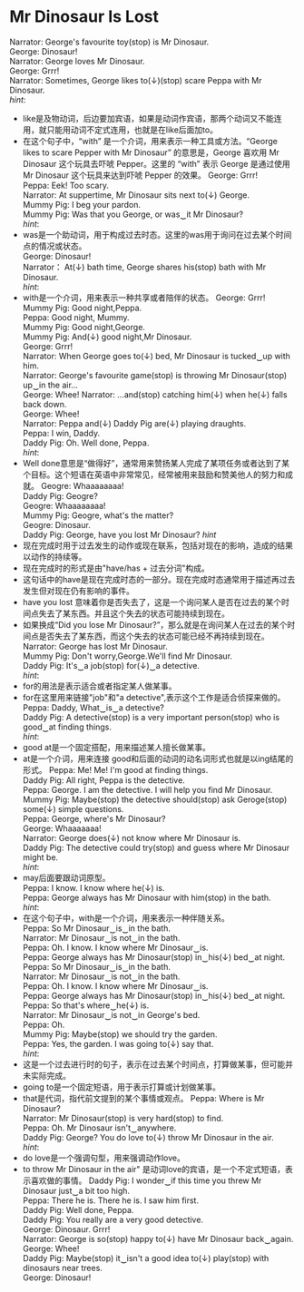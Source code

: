 # Mr Dinosaur Is Lost
Narrator: George's favourite toy(stop) is Mr Dinosaur.        
George: Dinosaur!    
Narrator: George loves Mr Dinosaur.    
George: Grrr!    
Narrator: Sometimes, George likes to(↓)(stop) scare Peppa with Mr Dinosaur.       
*hint*:    
- like是及物动词，后边要加宾语，如果是动词作宾语，那两个动词又不能连用，就只能用动词不定式连用，也就是在like后面加to。
- 在这个句子中，“with” 是一个介词，用来表示一种工具或方法。“George likes to scare Pepper with Mr Dinosaur” 的意思是，George 喜欢用 Mr Dinosaur 这个玩具去吓唬 Pepper。这里的 “with” 表示 George 是通过使用 Mr Dinosaur 这个玩具来达到吓唬 Pepper 的效果。
George: Grrr!    
Peppa: Eek! Too scary.    
Narrator: At suppertime, Mr Dinosaur sits next to(↓) George.    
Mummy Pig: I beg your pardon.    
Mummy Pig: Was that you George, or was‿it Mr Dinosaur?        
*hint*:    
- was是一个助动词，用于构成过去时态。这里的was用于询问在过去某个时间点的情况或状态。    
George: Dinosaur!    
Narrator： At(↓) bath time, George shares his(stop) bath with Mr Dinosaur.    
*hint*:    
- with是一个介词，用来表示一种共享或者陪伴的状态。
George: Grrr!    
Mummy Pig: Good night,Peppa.    
Peppa: Good night, Mummy.     
Mummy Pig: Good night,George.    
Mummy Pig: And(↓) good night,Mr Dinosaur.     
George: Grrr!    
Narrator: When George goes to(↓) bed, Mr Dinosaur is tucked‿up with him.    
Narrator: George's favourite game(stop) is throwing Mr Dinosaur(stop) up‿in the air...       
George: Whee!
Narrator: ...and(stop) catching him(↓) when he(↓) falls back down.      
George: Whee!    
Narrator: Peppa and(↓) Daddy Pig are(↓) playing draughts.     
Peppa: I win, Daddy.      
Daddy Pig: Oh. Well done, Peppa.    
*hint*:     
- Well done意思是“做得好”，通常用来赞扬某人完成了某项任务或者达到了某个目标。这个短语在英语中非常常见，经常被用来鼓励和赞美他人的努力和成就。
Geogre: Whaaaaaaaa!     
Daddy Pig: Geogre?    
Geogre: Whaaaaaaaa!    
Mummy Pig: Geogre, what's the matter?      
Geogre: Dinosaur.    
Daddy Pig: George, have you lost Mr Dinosaur?
*hint*     
- 现在完成时用于过去发生的动作或现在联系，包括对现在的影响，造成的结果以动作的持续等。
- 现在完成时的形式是由"have/has + 过去分词"构成。
- 这句话中的have是现在完成时态的一部分。现在完成时态通常用于描述再过去发生但对现在仍有影响的事件。
- have you lost 意味着你是否失去了，这是一个询问某人是否在过去的某个时间点失去了某东西。并且这个失去的状态可能持续到现在。
- 如果换成“Did you lose Mr Dinosaur?”，那么就是在询问某人在过去的某个时间点是否失去了某东西，而这个失去的状态可能已经不再持续到现在。
Narrator: George has lost Mr Dinosaur.     
Mummy Pig: Don't worry,George.We'll find Mr Dinosaur.     
Daddy Pig: It's‿a job(stop) for(↓)‿a detective.      
*hint*:    
- for的用法是表示适合或者指定某人做某事。
- for在这里用来链接"job"和"a detective",表示这个工作是适合侦探来做的。
Peppa: Daddy, What‿is‿a detective?     
Daddy Pig: A detective(stop) is a very important person(stop) who is good‿at finding things.    
*hint*:     
- good at是一个固定搭配，用来描述某人擅长做某事。
- at是一个介词，用来连接 good和后面的动词的动名词形式也就是以ing结尾的形式。
Peppa: Me! Me! I'm good at finding things.     
Daddy Pig: All right, Peppa is the detective.      
Peppa: George. I am the detective. I will help you find Mr Dinosaur.     
Mummy Pig: Maybe(stop) the detective should(stop) ask Geroge(stop) some(↓) simple questions.    
Peppa: George, where's Mr Dinosaur?       
George: Whaaaaaaa!     
Narrator: George does(↓) not know where Mr Dinosaur is.      
Daddy Pig: The detective could try(stop) and guess where Mr Dinosaur might be.    
*hint*:    
- may后面要跟动词原型。    
Peppa: I know. I know where he(↓) is.     
Peppa: George always has Mr Dinosaur with him(stop) in the bath.    
*hint*:    
- 在这个句子中，with是一个介词，用来表示一种伴随关系。    
Peppa: So Mr Dinosaur‿is‿in the bath.    
Narrator: Mr Dinosaur‿is not‿in the bath.    
Peppa: Oh. I know. I know where Mr Dinosaur‿is.     
Peppa: George always has Mr Dinosaur(stop) in‿his(↓) bed‿at night.     
Peppa: So Mr Dinosaur‿is‿in the bath.     
Narrator: Mr Dinosaur‿is not‿in the bath.      
Peppa: Oh. I know. I know where Mr Dinosaur‿is.     
Peppa: George always has Mr Dinosaur(stop) in‿his(↓) bed‿at night.      
Peppa: So that's where‿he(↓) is.     
Narrator: Mr Dinosaur‿is not‿in George's bed.     
Peppa: Oh.    
Mummy Pig: Maybe(stop) we should try the garden.     
Peppa: Yes, the garden. I was going to(↓) say that.     
*hint*:     
- 这是一个过去进行时的句子，表示在过去某个时间点，打算做某事，但可能并未实际完成。
- going to是一个固定短语，用于表示打算或计划做某事。
- that是代词，指代前文提到的某个事情或观点。
Peppa: Where is Mr Dinosaur?     
Narrator: Mr Dinosaur(stop) is very hard(stop) to find.     
Peppa: Oh. Mr Dinosaur isn't‿anywhere.      
Daddy Pig: George? You do love to(↓) throw Mr Dinosaur in the air.     
*hint*:     
- do love是一个强调句型，用来强调动作love。
- to throw Mr Dinosaur in the air" 是动词love的宾语，是一个不定式短语，表示喜欢做的事情。
Daddy Pig: I wonder‿if this time you threw Mr Dinosaur just‿a bit too high.     
Peppa: There he is. There he is. I saw him first.     
Daddy Pig: Well done, Peppa.     
Daddy Pig: You really are a very good detective.     
George: Dinosaur. Grrr!     
Narrator: George is so(stop) happy to(↓) have Mr Dinosaur back‿again.    
George: Whee!    
Daddy Pig: Maybe(stop) it‿isn't a good idea to(↓) play(stop) with dinosaurs near trees.     
George: Dinosaur!    